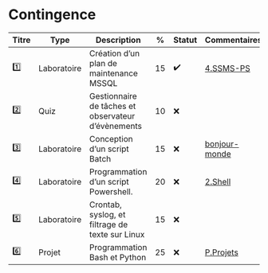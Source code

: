 # Contingence

| Titre | Type        | Description                                         | % | Statut           | Commentaires            |
|-------|-------------|-----------------------------------------------------|---|------------------|-------------------------|
| :one: | Laboratoire | Création d’un plan de maintenance MSSQL             | 15|:heavy_check_mark:|[4.SSMS-PS](../4.SSMS-PS)|
| :two: | Quiz        | Gestionnaire de tâches et observateur d’évènements  | 10|:x:               |                         |
|:three:| Laboratoire | Conception d’un script Batch                        | 15|:x:               |[bonjour-monde](https://lab.github.com/CollegeBoreal/lab-github-actions:-bonjour-monde)|
|:four: | Laboratoire | Programmation d’un script Powershell.               | 20|:x:               |[2.Shell](../2.Shell)    |
|:five: | Laboratoire | Crontab, syslog, et filtrage de texte sur Linux     | 15|:x:               |                         |
|:six:  | Projet      | Programmation Bash et Python                        | 25|:x:               |[P.Projets](../P.Projets)|
